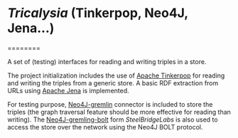 # *Tricalysia* (Tinkerpop, Neo4J, Jena...)
========

A set of (testing) interfaces for reading and writing triples in a store.

The project initialization includes the use of [Apache Tinkerpop](tinkerpop.apache.org/) for reading and writing the triples from a generic store. A basic RDF extraction from URLs using [Apache Jena](https://jena.apache.org) is implemented.

For testing purpose, [Neo4J-gremlin](tinkerpop.apache.org/docs/current/reference/#neo4j-gremlin) connector is included to store the triples (the graph traversal feature should be more effective for reading than writing). The [Neo4J-gremling-bolt](https://github.com/SteelBridgeLabs/neo4j-gremlin-bolt/) form *SteelBridgeLabs* is also used to access the store over the network using the Neo4J BOLT protocol.
